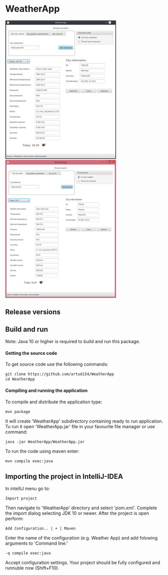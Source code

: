 # WeatherApp
![Screenshot](WeatherApp-Linux.png)
![Screenshot](WeatherApp-Windows.png)

## Release versions

## Build and run
Note: Java 10 or higher is required to build and run this package.
#### Getting the source code
To get source code use the following commands:
```
git clone https://github.com/artudi54/WeatherApp
cd WeatherApp
```
#### Compiling and running the application
To compile and distribute the application type:
```
mvn package
```
It will create 'WeatherApp' subdirectory containing ready to run application. Tu run it open 'WeatherApp.jar' file in your favourite file manager or use command:
```
java -jar WeatherApp/WeatherApp.jar
```
To run the code using maven enter:
```
mvn compile exec:java
```

## Importing the project in IntelliJ-IDEA
In intelliJ menu go to:
```
Import project
```
Then navigate to 'WeatherApp' directory and select 'pom.xml'. Complete the import dialog selecting JDK 10 or newer.
After the project is open perform:
```
Add Configuration.. | + | Maven
```
Enter the name of the configuration (e.g. Weather App) and add folowing arguments to 'Command line:'
```
-q compile exec:java
```
Accept configuration settings. Your project should be fully configured and runnuble now (Shift+F10).
